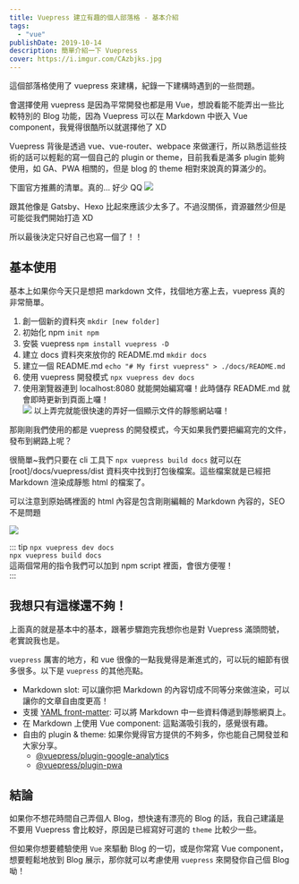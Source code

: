 ```yaml
---
title: Vuepress 建立有趣的個人部落格 - 基本介紹
tags:
  - "vue"
publishDate: 2019-10-14
description: 簡單介紹一下 Vuepress
cover: https://i.imgur.com/CAzbjks.jpg
---
```


這個部落格使用了 vuepress 來建構，紀錄一下建構時遇到的一些問題。

會選擇使用 vuepress 是因為平常開發也都是用 Vue，想說看能不能弄出一些比較特別的 Blog 功能，因為 Vuepress 可以在 Markdown 中嵌入 Vue component，我覺得很酷所以就選擇他了 XD

Vuepress 背後是透過 vue、vue-router、webpace 來做運行，所以熟悉這些技術的話可以輕鬆的寫一個自己的 plugin or theme，目前我看是滿多 plugin 能夠使用，如 GA、PWA 相關的，但是 blog 的 theme 相對來說真的算滿少的。

下圖官方推薦的清單。真的... 好少 QQ
![](https://i.imgur.com/ISjvSMT.png)

跟其他像是 Gatsby、Hexo 比起來應該少太多了。不過沒關係，資源雖然少但是可能從我們開始打造 XD

所以最後決定只好自己也寫一個了！！

## 基本使用

基本上如果你今天只是想把 markdown 文件，找個地方塞上去，vuepress 真的非常簡單。

1. 創一個新的資料夾 `mkdir [new folder]`
2. 初始化 npm `init npm`
3. 安裝 vuepress `npm install vuepress -D`
4. 建立 docs 資料夾來放你的 README.md `mkdir docs`
5. 建立一個 README.md `echo "# My first vuepress" > ./docs/README.md`
6. 使用 vuepress 開發模式 `npx vuepress dev docs`
7. 使用瀏覽器連到 localhost:8080 就能開始編寫囉！此時儲存 README.md 就會即時更新到頁面上囉！  
   ![](https://i.imgur.com/dFw83xX.png)
   以上弄完就能很快速的弄好一個顯示文件的靜態網站囉！

那剛剛我們使用的都是 vuepress 的開發模式，今天如果我們要把編寫完的文件，發布到網路上呢？

很簡單~我們只要在 cli 工具下 `npx vuepress build docs` 就可以在 [root]/docs/vuepress/dist 資料夾中找到打包後檔案。這些檔案就是已經把 Markdown 渲染成靜態 html 的檔案了。

可以注意到原始碼裡面的 html 內容是包含剛剛編輯的 Markdown 內容的，SEO 不是問題

![](https://i.imgur.com/lNYbrDy.png)

::: tip
`npx vuepress dev docs`  
`npx vuepress build docs`  
這兩個常用的指令我們可以加到 npm script 裡面，會很方便喔！  
:::

## 我想只有這樣還不夠！

上面真的就是基本中的基本，跟著步驟跑完我想你也是對 Vuepress 滿頭問號，老實說我也是。

`vuepress` 厲害的地方，和 vue 很像的一點我覺得是漸進式的，可以玩的細節有很多很多。以下是 `vuepress` 的其他亮點。

- Markdown slot: 可以讓你把 Markdown 的內容切成不同等分來做渲染，可以讓你的文章自由度更高！
- 支援 [YAML front-matter](https://jekyllrb.com/docs/front-matter/): 可以將 Markdown 中一些資料傳遞到靜態網頁上。
- 在 Markdown 上使用 Vue component: 這點滿吸引我的，感覺很有趣。
- 自由的 plugin & theme: 如果你覺得官方提供的不夠多，你也能自己開發並和大家分享。
  - [@vuepress/plugin-google-analytics](https://github.com/vuejs/vuepress/tree/master/packages/%40vuepress/plugin-google-analytics)
  - [@vuepress/plugin-pwa](@vuepress/plugin-pwa)

## 結論

如果你不想花時間自己弄個人 Blog，想快速有漂亮的 Blog 的話，我自己建議是不要用 Vuepress 會比較好，原因是已經寫好可選的 `theme` 比較少一些。

但如果你想要體驗使用 `Vue` 來驅動 Blog 的一切，或是你常寫 Vue component，想要輕鬆地放到 Blog 展示，那你就可以考慮使用 `vuepress` 來開發你自己個 Blog 呦！
